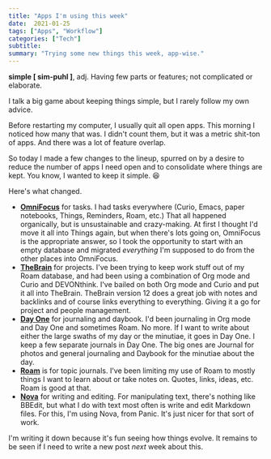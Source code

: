 ```yaml
---
title: "Apps I'm using this week"
date:  2021-01-25
tags: ["Apps", "Workflow"]
categories: ["Tech"]
subtitle: 
summary: "Trying some new things this week, app-wise."
---
```


**simple [ sim-puhl ]**, adj. Having few parts or features; not complicated or elaborate.

I talk a big game about keeping things simple, but I rarely follow my own advice.

Before restarting my computer, I usually quit all open apps. This morning I noticed how many that was. I didn't count them, but it was a metric shit-ton of apps. And there was a lot of feature overlap.

So today I made a few changes to the lineup, spurred on by a desire to reduce the number of apps I need open and to consolidate where things are kept. You know, I wanted to keep it simple. 😆

Here's what changed.

- **[OmniFocus](https://www.omnigroup.com/omnifocus)** for tasks. I had tasks everywhere (Curio, Emacs, paper notebooks, Things, Reminders, Roam, etc.) That all happened organically, but is unsustainable and crazy-making. At first I thought I'd move it all into Things again, but when there's lots going on, OmniFocus is the appropriate answer, so I took the opportunity to start with an empty database and migrated _everything_ I'm supposed to do from the other places into OmniFocus.
- **[TheBrain](https://www.thebrain.com)** for projects. I've been trying to keep work stuff out of my Roam database, and had been using a combination of Org mode and Curio and DEVONthink. I've bailed on both Org mode and Curio and put it all into TheBrain. TheBrain version 12 does a great job with notes and backlinks and of course links everything to everything. Giving it a go for project and people management.
- **[Day One](https://dayoneapp.com)** for journaling and daybook. I'd been journaling in Org mode and Day One and sometimes Roam. No more. If I want to write about either the large swaths of my day or the minutiae, it goes in Day One. I keep a few separate journals in Day One. The big ones are Journal for photos and general journaling and Daybook for the minutiae about the day.
- **[Roam](https://roamresearch.com)** is for topic journals. I've been limiting my use of Roam to mostly things I want to learn about or take notes on. Quotes, links, ideas, etc. Roam is good at that.
- **[Nova](https://www.nova.app)** for writing and editing. For manipulating text, there's nothing like BBEdit, but what I do with text most often is write and edit Markdown files. For this, I'm using Nova, from Panic. It's just nicer for that sort of work.

I'm writing it down because it's fun seeing how things evolve. It remains to be seen if I need to write a new post _next_ week about this.